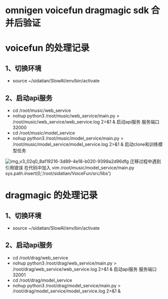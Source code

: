 # omnigen voicefun dragmagic sdk 合并后验证

# voicefun 的处理记录
## 1、切换环境
* source ~/sidatian/SlowAI/env/bin/activate
## 2、启动api服务
* cd /root/music/web_service
* nohup python3 /root/music/web_service/main.py > /root/music/web_service/web_service.log 2>&1 &  启动api服务  服务端口32000
* cd /root/music/model_service
* nohup python3 /root/music/model_service/main.py > /root/music/model_service/model_service.log 2>&1 &  启动clone和训练模型任务

![img_v3_02q0_8af19216-3d89-4e18-b020-9399a2d96dfg](https://github.com/user-attachments/assets/8d48c42d-aaa7-41fd-8b88-4a1b03e16290)
迁移过程中遇到引用错误
在代码中加入
vim /root/music/model_service/main.py
sys.path.insert(0,'/root/sidatian/VoiceFun/src/libs')

# dragmagic 的处理记录
## 1、切换环境
* source ~/sidatian/SlowAI/env/bin/activate
## 2、启动api服务
* cd /root/drag/web_service
* nohup python3 /root/drag/web_service/main.py > /root/drag/web_service/web_service.log  2>&1 &  启动api服务 服务端口32001
* cd /root/drag/model_service
* nohup python3 /root/drag/model_service/main.py > /root/drag/model_service/model_service.log  2>&1 &
 


